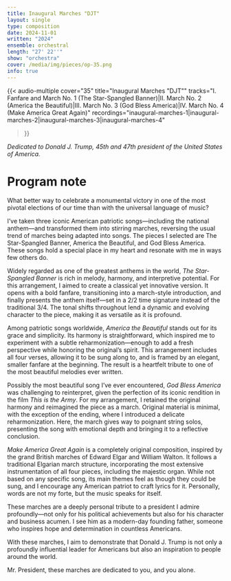 ```yaml
---
title: Inaugural Marches "DJT"
layout: single
type: composition
date: 2024-11-01
written: "2024"
ensemble: orchestral
length: "27' 22''"
show: "orchestra"
cover: /media/img/pieces/op-35.png
info: true
---
```


{{< audio-multiple
    cover="35"
    title="Inaugural Marches \"DJT\""
    tracks="I. Fanfare and March No. 1 (The Star-Spangled Banner)|II. March No. 2 (America the Beautiful)|III. March No. 3 (God Bless America)|IV. March No. 4 (Make America Great Again)"
    recordings="inaugural-marches-1|inaugural-marches-2|inaugural-marches-3|inaugural-marches-4"
>}}

*Dedicated to Donald J. Trump, 45th and 47th president of the United States of America.*

# Program note

What better way to celebrate a monumental victory in one of the most pivotal elections of our time than with the universal language of music?

I’ve taken three iconic American patriotic songs—including the national anthem—and transformed them into stirring marches, reversing the usual trend of marches being adapted into songs. The pieces I selected are The Star-Spangled Banner, America the Beautiful, and God Bless America. These songs hold a special place in my heart and resonate with me in ways few others do.

Widely regarded as one of the greatest anthems in the world, *The Star-Spangled Banner* is rich in melody, harmony, and interpretive potential. For this arrangement, I aimed to create a classical yet innovative version. It opens with a bold fanfare, transitioning into a march-style introduction, and finally presents the anthem itself—set in a 2/2 time signature instead of the traditional 3/4. The tonal shifts throughout lend a dynamic and evolving character to the piece, making it as versatile as it is profound.

Among patriotic songs worldwide, *America the Beautiful* stands out for its grace and simplicity. Its harmony is straightforward, which inspired me to experiment with a subtle reharmonization—enough to add a fresh perspective while honoring the original’s spirit. This arrangement includes all four verses, allowing it to be sung along to, and is framed by an elegant, smaller fanfare at the beginning. The result is a heartfelt tribute to one of the most beautiful melodies ever written.

Possibly the most beautiful song I’ve ever encountered, *God Bless America* was challenging to reinterpret, given the perfection of its iconic rendition in the film *This is the Army*. For my arrangement, I retained the original harmony and reimagined the piece as a march. Original material is minimal, with the exception of the ending, where I introduced a delicate reharmonization. Here, the march gives way to poignant string solos, presenting the song with emotional depth and bringing it to a reflective conclusion.

*Make America Great Again* is a completely original composition, inspired by the grand British marches of Edward Elgar and William Walton. It follows a traditional Elgarian march structure, incorporating the most extensive instrumentation of all four pieces, including the majestic organ. While not based on any specific song, its main themes feel as though they could be sung, and I encourage any American patriot to craft lyrics for it. Personally, words are not my forte, but the music speaks for itself.

These marches are a deeply personal tribute to a president I admire profoundly—not only for his political achievements but also for his character and business acumen. I see him as a modern-day founding father, someone who inspires hope and determination in countless Americans.

With these marches, I aim to demonstrate that Donald J. Trump is not only a profoundly influential leader for Americans but also an inspiration to people around the world.

Mr. President, these marches are dedicated to you, and you alone.
